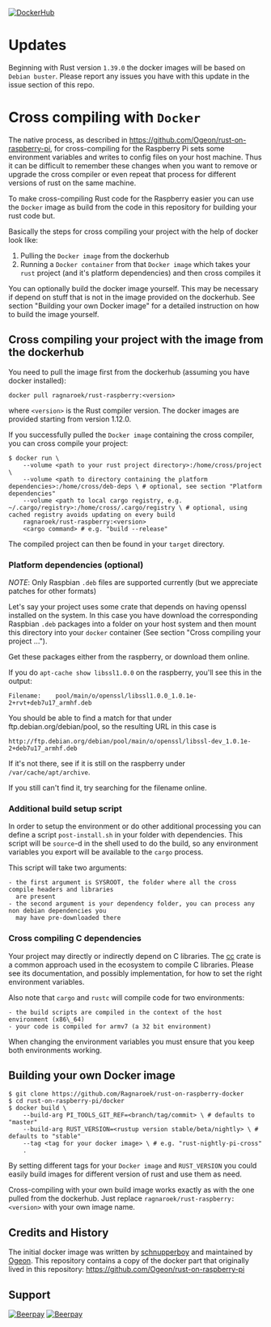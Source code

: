 [![DockerHub](https://img.shields.io/badge/DockerHub-1.41.1-blue.svg)](https://hub.docker.com/r/ragnaroek/rust-raspberry/)

# Updates

Beginning with Rust version `1.39.0` the docker images will be based on `Debian buster`. Please report any issues you have
with this update in the issue section of this repo.

# Cross compiling with `Docker`
The native process, as described in https://github.com/Ogeon/rust-on-raspberry-pi, for cross-compiling for the Raspberry Pi sets some environment variables and writes to config files on your host machine. Thus it can be difficult to remember these changes when you want to remove or upgrade the cross compiler or even repeat that process for different versions of rust on the same machine.

To make cross-compiling Rust code for the Raspberry easier you can use the `Docker` image as build from the code in this repository for building your rust code but.

Basically the steps for cross compiling your project with the help of docker look like:

1. Pulling the `Docker image` from the dockerhub
2. Running a `Docker container` from that `Docker image` which takes your `rust` project (and it's platform dependencies) and then cross compiles it

You can optionally build the docker image yourself. This may be necessary if depend on stuff
that is not in the image provided on the dockerhub. See section "Building your own Docker image" for
a detailed instruction on how to build the image yourself.

## Cross compiling your project with the image from the dockerhub

You need to pull the image first from the dockerhub (assuming you have docker installed):
```
docker pull ragnaroek/rust-raspberry:<version>
```
where `<version>` is the Rust compiler version. The docker images are provided starting from
version 1.12.0.

If you successfully pulled the `Docker image` containing the cross compiler, you can cross compile your project:
```
$ docker run \
    --volume <path to your rust project directory>:/home/cross/project \
    --volume <path to directory containing the platform dependencies>:/home/cross/deb-deps \ # optional, see section "Platform dependencies"
    --volume <path to local cargo registry, e.g. ~/.cargo/registry>:/home/cross/.cargo/registry \ # optional, using cached registry avoids updating on every build
    ragnaroek/rust-raspberry:<version>
    <cargo command> # e.g. "build --release"
```

The compiled project can then be found in your `target` directory.

### Platform dependencies (optional)
*NOTE*: Only Raspbian `.deb` files are supported currently (but we appreciate patches for other formats)

Let's say your project uses some crate that depends on having openssl
installed on the system. In this case you have download the corresponding Raspbian `.deb` packages
into a folder on your host system and then mount this directory into your `docker` container (See section "Cross compiling your project ...").

Get these packages either from the raspberry, or download them online.

If you do `apt-cache show libssl1.0.0` on the raspberry, you'll see this in the
output:

    Filename:    pool/main/o/openssl/libssl1.0.0_1.0.1e-2+rvt+deb7u17_armhf.deb

You should be able to find a match for that under ftp.debian.org/debian/pool, so
the resulting URL in this case is

    http://ftp.debian.org/debian/pool/main/o/openssl/libssl-dev_1.0.1e-2+deb7u17_armhf.deb

If it's not there, see if it is still on the raspberry under
`/var/cache/apt/archive`.

If you still can't find it, try searching for the filename online.

### Additional build setup script

In order to setup the environment or do other additional processing you can define a script
`post-install.sh` in your folder with dependencies. This script will be `source`-d in the shell used
to do the build, so any environment variables you export will be available to the `cargo` process.

This script will take two arguments:

    - the first argument is SYSROOT, the folder where all the cross compile headers and libraries
      are present
    - the second argument is your dependency folder, you can process any non debian dependencies you
      may have pre-downloaded there

### Cross compiling C dependencies

Your project may directly or indirectly depend on C libraries. The
[cc](https://github.com/alexcrichton/cc-rs/) crate is a common approach used in the ecosystem to
compile C libraries. Please see its documentation, and possibly implementation, for how to set the
right environment variables.

Also note that `cargo` and `rustc` will compile code for two environments:

    - the build scripts are compiled in the context of the host environment (x86\_64)
    - your code is compiled for armv7 (a 32 bit environment)

When changing the environment variables you must ensure that you keep both environments working.


## Building your own Docker image
```
$ git clone https://github.com/Ragnaroek/rust-on-raspberry-docker
$ cd rust-on-raspberry-pi/docker
$ docker build \
    --build-arg PI_TOOLS_GIT_REF=<branch/tag/commit> \ # defaults to "master"
    --build-arg RUST_VERSION=<rustup version stable/beta/nightly> \ # defaults to "stable"
    --tag <tag for your docker image> \ # e.g. "rust-nightly-pi-cross"
    .
```

By setting different tags for your `Docker image` and `RUST_VERSION` you could easily build images for different version of rust and use them as need.

Cross-compiling with your own build image works exactly as with the one pulled from the dockerhub.
Just replace `ragnaroek/rust-raspberry:<version>` with your own image name.

## Credits and History

The initial docker image was written by [schnupperboy](https://github.com/schnupperboy) and maintained by [Ogeon](https://github.com/Ogeon/). This repository contains a copy of the docker part that originally
lived in this repository: https://github.com/Ogeon/rust-on-raspberry-pi

## Support

[![Beerpay](https://beerpay.io/Ragnaroek/rust-on-raspberry-docker/badge.svg?style=beer-square)](https://beerpay.io/Ragnaroek/rust-on-raspberry-docker)  [![Beerpay](https://beerpay.io/Ragnaroek/rust-on-raspberry-docker/make-wish.svg?style=flat-square)](https://beerpay.io/Ragnaroek/rust-on-raspberry-docker?focus=wish)
